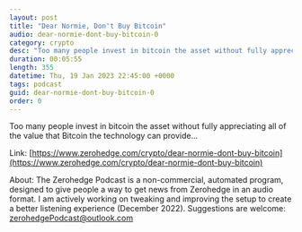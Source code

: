 ```yaml
---
layout: post
title: "Dear Normie, Don't Buy Bitcoin"
audio: dear-normie-dont-buy-bitcoin-0
category: crypto
desc: "Too many people invest in bitcoin the asset without fully appreciating all of the value that Bitcoin the technology can provide..."
duration: 00:05:55
length: 355
datetime: Thu, 19 Jan 2023 22:45:00 +0000
tags: podcast
guid: dear-normie-dont-buy-bitcoin-0
order: 0
---
```

Too many people invest in bitcoin the asset without fully appreciating all of the value that Bitcoin the technology can provide...

Link: [https://www.zerohedge.com/crypto/dear-normie-dont-buy-bitcoin](https://www.zerohedge.com/crypto/dear-normie-dont-buy-bitcoin)

About: The Zerohedge Podcast is a non-commercial, automated program, designed to give people a way to get news from Zerohedge in an audio format.  I am actively working on tweaking and improving the setup to create a better listening experience (December 2022).  Suggestions are welcome: [zerohedgePodcast@outlook.com](mailto:zerohedgePodcast@outlook.com)
